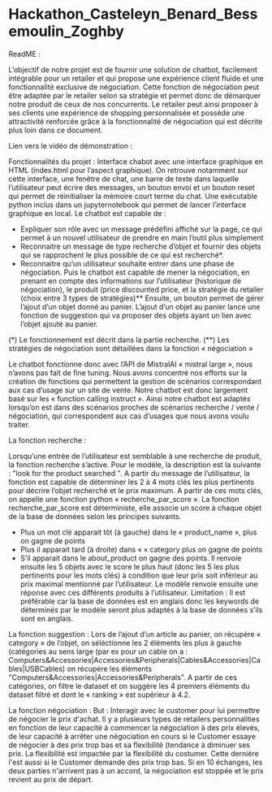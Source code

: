 # Hackathon_Casteleyn_Benard_Bessemoulin_Zoghby

ReadME : 

L’objectif de notre projet est de fournir une solution de chatbot, facilement intégrable pour un retailer et qui propose une expérience client fluide et une fonctionnalité exclusive de négociation. Cette fonction de négociation peut être adaptée par le retailer selon sa stratégie et permet donc de démarquer notre produit de ceux de nos concurrents.
Le retailer peut ainsi proposer à ses clients une expérience de shopping personnalisée et possède une attractivité renforcée grâce à la fonctionnalité de négociation qui est décrite plus loin dans ce document.


Lien vers le vidéo de démonstration : 


Fonctionnalités du projet :
Interface chabot avec une interface graphique en HTML (index.html pour l’aspect graphique). On retrouve notamment sur cette interface, une fenêtre de chat, une barre de texte dans laquelle l’utilisateur peut écrire des messages, un bouton envoi et un bouton reset qui permet de réinitialiser la mémoire court terme du chat. 
Une exécutable python inclus dans un jupyternotebook qui permet de lancer l’interface graphique en local. 
Le chatbot est capable de : 
-	Expliquer son rôle avec un message prédéfini affiché sur la page, ce qui permet à un nouvel utilisateur de prendre en main l’outil plus simplement 
-	Reconnaitre un message de type recherche d’objet et fournir des objets qui se rapprochent le plus possible de ce qui est recherché*.
-	Reconnaitre qu’un utilisateur souhaite entrer dans une phase de négociation. Puis le chatbot est capable de mener la négociation, en prenant en compte des informations sur l’utilisateur (historique de négociation), le produit (price discounted price, et la stratégie du retailer (choix entre 3 types de stratégies)**
Ensuite, un bouton permet de gérer l’ajout d’un objet donné au panier. L’ajout d’un objet au panier lance une fonction de suggestion qui va proposer des objets ayant un lien avec l’objet ajouté au panier.

(*) Le fonctionnement est décrit dans la partie recherche.
(**) Les stratégies de négociation sont détaillées dans la fonction « négociation »

Le chatbot fonctionne donc avec l’API de MistralAI « mistral large », nous n’avons pas fait de fine tuning. Nous avons concentré nos efforts sur la création de fonctions qui permettent la gestion de scénarios correspondant aux cas d’usage sur un site de vente. Notre chatbot est donc largement basé sur les « function calling instruct ». 
Ainsi notre chatbot est adaptés lorsqu’on est dans des scénarios proches de scénarios recherche / vente / négociation, qui correspondent aux cas d’usages que nous avons voulu traiter.

La fonction recherche :

Lorsqu’une entrée de l’utilisateur est semblable à une recherche de produit, la fonction recherche s’active. 
Pour le modèle, la description est la suivante : "look for the product searched ".
A partir du message de l’utilisateur, la fonction est capable de déterminer les 2 à 4 mots clés les plus pertinents pour décrire l’objet recherché et le prix maximum.
A partir de ces mots clés, on appelle une fonction python « recherche_par_score ».
La fonction recherche_par_score est déterministe, elle associe un score à chaque objet de la base de données selon les principes suivants.
-	Plus un mot clé apparait tôt (à gauche) dans le « product_name », plus on gagne de points 
-	Plus il apparait tard (à droite) dans « « category plus on gagne de points
-	S’il apparait dans le about_product on gagne des points.
Il renvoie ensuite les 5 objets avec le score le plus haut (donc les 5 les plus pertinents pour les mots clés) à condition que leur prix soit inférieur au prix maximal mentionné par l’utilisateur. 
Le modèle renvoie ensuite une réponse avec ces différents produits à l’utilisateur.
Limitation : 
Il est préférable car la base de données est en anglais donc les keywords de déterminés par le modèle seront plus adaptés à la base de données s’ils sont en anglais. 

La fonction suggestion :
Lors de l’ajout d’un article au panier, on récupère « category » de l’objet, on séléctionne les 2 éléments les plus à gauche (catégories au sens large (par ex pour un cable on a : Computers&Accessories|Accessories&Peripherals|Cables&Accessories|Cables|USBCables) on récupère les éléments "Computers&Accessories|Accessories&Peripherals". A partir de ces catégories, on filtre le dataset et on suggère les 4 premiers éléments du dataset filtré et dont le « ranking » est supérieur à 4.2.

La fonction négociation :
But : Interagir avec le customer pour lui permettre de négocier le prix d'achat.
Il y a plusieurs types de retailers personnalities en fonction de leur capacité à commencer la négociation à des prix élevés, de leur capacité à arrêter une négociation en cours si le Customer essaye de négocier à des prix trop bas et sa flexibilité (tendance à diminuer ses prix.
La flexibilité est impactée par la flexibilité du costumer.
Cette dernière l'est aussi si le Customer demande des prix trop bas.
Si en 10 échanges, les deux parties n'arrivent pas à un accord, la négociation est stoppée et le prix revient au prix de départ.







